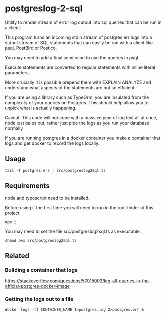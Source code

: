 # postgreslog-2-sql
Utility to render stream of error log output into sql queries that can be run in a client.

This program turns an incoming stdin stream of postgres err logs into a stdout stream of SQL statements that can easily be run with a client like psql, PostBird or Postico.

You may need to add a final semicolon to use the queries in psql.

Execute statements are converted to regular statements with inline literal parameters.

More crucially it is possible prepend them with EXPLAIN ANALYZE and understand what aspects of the statements are not so efficient.

If you are using a library such as TypeOrm, you are insulated from the complexity of your queries on Postgres. This should help allow you to unpick what is actually happening.

Caveat: This code will not cope with a massive pipe of log text all at once, node just bales out, rather just pipe the logs as you run your database normally

If you are running postgres in a docker container you make a container that logs and get docker to record the logs locally.

## Usage

`tail -f postgres.err | src/postgreslog2Sql.ts`

## Requirements

node and typescript need to be installed.

Before using it the first time you will need to run in the root folder of this project.

`npm i`

You may need to set the file src/postgreslog2sql.ts as executable.

`chmod a+x src/postgreslog2sql.ts`

## Related

### Building a container that logs
https://stackoverflow.com/questions/57015003/log-all-queries-in-the-official-postgres-docker-image

### Getting the logs out to a file

 `docker logs -tf CONTAINER_NAME 1>postgres.log 2>postgres.err &`
